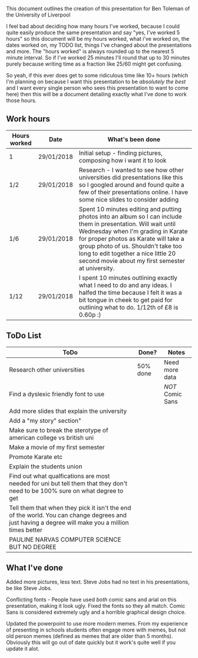 This document outlines the creation of this presentation for Ben Toleman of the University of Liverpool

I feel bad about deciding how many hours I've worked, because I could quite easily produce the same presentation and say "yes, I've worked 5 hours" so this document will be my hours worked, what i've worked on, the dates worked on, my TODO list, things I've changed about the presentations and more. The "hours worked" is always rounded up to the nearest 5 minute interval. So if I've worked 25 minutes I'll round that up to 30 minutes purely because writing time as a fraction like 25/60 might get confusing.

So yeah, if this ever does get to some ridiculous time like 10+ hours (which I'm planning on because I want this presentation to be *absolutely the best* and I want every single person who sees this presentation to want to come here) then this will be a document detailing exactly what I've done to work those hours.


## Work hours
Hours worked | Date | What's been done 
--- | --- | ---
1 | 29/01/2018 | Initial setup - finding pictures, composing how i want it to look
1/2 | 29/01/2018 | Research - I wanted to see how other universities did presentations like this so I googled around and found quite a few of their presentations online. I have some nice slides to consider adding
1/6 | 29/01/2018 | Spent 10 minutes editing and putting photos into an album so I can include them in presentation. Will wait until Wednesday when I'm grading in Karate for proper photos as Karate will take a group photo of us. Shouldn't take too long to edit together a nice little 20 second movie about my first semester at university.
1/12 | 29/01/2018 | I spent 10 minutes outlining exactly what I need to do and any ideas. I halfed the time because I felt it was a bit tongue in cheek to get paid for outlining what to do. 1/12th of £8 is 0.60p :)

## ToDo List
ToDo | Done? | Notes
--- | --- | ---
Research other universities | 50% done | Need more data
Find a dyslexic friendly font to use | | *NOT* Comic Sans
Add more slides that explain the university | |
Add a "my story" section" | | 
Make sure to break the sterotype of american college vs british uni | | 
Make a movie of my first semester | | 
Promote Karate etc | | 
Explain the students union | | 
Find out what qualfications are most needed for uni but tell them that they don't need to be 100% sure on what degree to get | | 
Tell them that when they pick it isn't the end of the world. You can change degrees and just having a degree will make you a million times better | | 
PAULINE NARVAS COMPUTER SCIENCE BUT NO DEGREE | | 

## What I've done
Added more pictures, less text. Steve Jobs had no text in his presentations, be like Steve Jobs.

Conflicting fonts - People have used *both* comic sans and arial on this presentation, making it look ugly. Fixed the fonts so they all match. Comic Sans is considered extremely ugly and a horrible graphical design choice.

Updated the powerpoint to use more modern memes. From my experience of presenting in schools students often engage more with memes, but not old person memes (defined as memes that are older than 5 months). Obviously this will go out of date quickly but it work's quite well if you update it alot.



